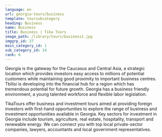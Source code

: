 ```yaml
---
language: en
url: georgia-tours/business
template: toursubcategory
heading: Business
name: Business
title: Business | Tika Tours
image_path: /library/tours/business1.jpg
imggrp_id: 37
main_category_id: 1
sub_category_id: 14
rank: 8
---
```

<div class="row content-row"><!-- 1479 (2)-->
<div class="col-xs-12 col-sm-6 col-md-6"><!-- 1972 -->

Georgia is the gateway for the Caucasus and Central Asia, a strategic location which
provides investors easy access to millions of potential customers while maintaining
good proximity to important business centres. Tbilisi is developing into the financial
hub for a region which has tremendous potential for future growth. Georgia has a
business friendly environment, a young talented workforce and flexible labor legislation.

</div>

<div class="col-xs-12 col-sm-6 col-md-6"><!-- 1973 -->

TikaTours offer business and investment tours aimed at providing foreign investors
with first\-hand opportunities to explore the range of business and investment opportunities
available in Georgia. Key sectors for investment in Georgia include tourism, agriculture,
real estate, hospitality, transport and renewable energy. We can connect you with
top local private\-sector companies, lawyers, accountants and local government representatives.

</div>

</div>
